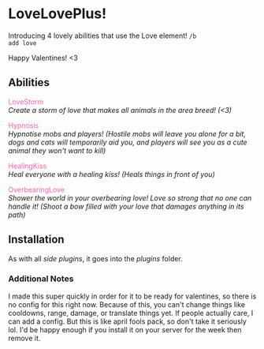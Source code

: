 # LoveLovePlus!
Introducing 4 lovely abilities that use the Love element! <code>/b add love</code>

Happy Valentines! <3

## Abilities

<span style="color:rgb(255, 98, 167)">LoveStorm</span><br>
<i>Create a storm of love that makes all animals in the area breed!
(<3)</i>

<span style="color:rgb(255, 98, 167)">Hypnosis</span><br>
<i>Hypnotise mobs and players!
(Hostile mobs will leave you alone for a bit, dogs and cats will temporarily aid you, and players will see you as a cute animal they won't want to kill)</i>

<span style="color:rgb(255, 98, 167)">HealingKiss</span><br>
<i>Heal everyone with a healing kiss!
(Heals things in front of you)</i>

<span style="color:rgb(255, 98, 167)">OverbearingLove</span><br>
<i>Shower the world in your overbearing love! Love so strong that no one can handle it!
(Shoot a bow filled with your love that damages anything in its path)</i>

## Installation
As with all <i>side plugins</i>, it goes into the <i>plugins </i>folder.

### Additional Notes
I made this super quickly in order for it to be ready for valentines, so there is no config for this right now. Because of this, you can't change things like cooldowns, range, damage, or translate things yet. If people actually care, I can add a config. But this is like april fools pack, so don't take it seriously lol. I'd be happy enough if you install it on your server for the week then remove it.